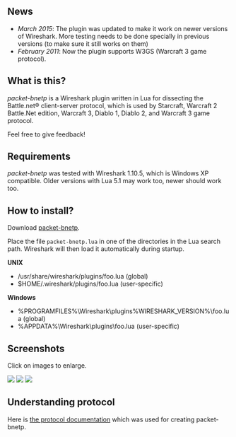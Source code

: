 ## News

* _March 2015_: The plugin was updated to make it work on newer versions of Wireshark. More testing needs to be done specially in previous versions (to make sure it still works on them)
* _February 2011_: Now the plugin supports W3GS (Warcraft 3 game protocol).

## What is this?

_packet-bnetp_ is a Wireshark plugin written in Lua for dissecting the Battle.net® client-server protocol, which is used by Starcraft, Warcraft 2 Battle.Net edition, Warcraft 3, Diablo 1, Diablo 2, and Warcraft 3 game protocol.

Feel free to give feedback!

## Requirements

_packet-bnetp_ was tested with Wireshark 1.10.5, which is Windows XP compatible. Older versions with Lua 5.1 may work too, newer should work too.

## How to install?

Download [packet-bnetp](https://github.com/diegonc/packet-bnetp/releases).

Place the file `packet-bnetp.lua` in one of the directories in the Lua search path. Wireshark will then load it automatically during startup.

**UNIX**

  * /usr/share/wireshark/plugins/foo.lua (global)
  * $HOME/.wireshark/plugins/foo.lua (user-specific)

**Windows**

  * %PROGRAMFILES%\Wireshark\plugins\%WIRESHARK\_VERSION%\foo.lua (global)
  * %APPDATA%\Wireshark\plugins\foo.lua (user-specific)

## Screenshots
Click on images to enlarge.

[![](https://github.com/diegonc/packet-bnetp/blob/main/screenshots/thumbs/bnetp_0x0f_channel_flags.jpg)](https://github.com/diegonc/packet-bnetp/blob/main/screenshots/bnetp_0x0f_channel_flags.png)
[![](https://github.com/diegonc/packet-bnetp/blob/main/screenshots/thumbs/bnetp_0x0f_user_flags.jpg)](https://github.com/diegonc/packet-bnetp/blob/main/screenshots/bnetp_0x0f_user_flags.png)
[![](https://github.com/diegonc/packet-bnetp/blob/main/screenshots/thumbs/bnetp_0x50.jpg)](https://github.com/diegonc/packet-bnetp/blob/main/screenshots/bnetp_0x50.png)

## Understanding protocol
Here is [the protocol documentation](http://bnetdocs.org/) which was used for creating packet-bnetp.
